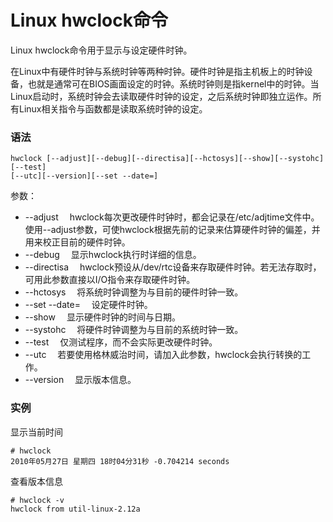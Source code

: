 # Linux hwclock命令

Linux hwclock命令用于显示与设定硬件时钟。

在Linux中有硬件时钟与系统时钟等两种时钟。硬件时钟是指主机板上的时钟设备，也就是通常可在BIOS画面设定的时钟。系统时钟则是指kernel中的时钟。当Linux启动时，系统时钟会去读取硬件时钟的设定，之后系统时钟即独立运作。所有Linux相关指令与函数都是读取系统时钟的设定。

### 语法

    hwclock [--adjust][--debug][--directisa][--hctosys][--show][--systohc][--test]
    [--utc][--version][--set --date=]
    

参数：

- --adjust 　hwclock每次更改硬件时钟时，都会记录在/etc/adjtime文件中。使用--adjust参数，可使hwclock根据先前的记录来估算硬件时钟的偏差，并用来校正目前的硬件时钟。
- --debug 　显示hwclock执行时详细的信息。
- --directisa 　hwclock预设从/dev/rtc设备来存取硬件时钟。若无法存取时，可用此参数直接以I/O指令来存取硬件时钟。
- --hctosys 　将系统时钟调整为与目前的硬件时钟一致。
- --set --date= 　设定硬件时钟。
- --show 　显示硬件时钟的时间与日期。
- --systohc 　将硬件时钟调整为与目前的系统时钟一致。
- --test 　仅测试程序，而不会实际更改硬件时钟。
- --utc 　若要使用格林威治时间，请加入此参数，hwclock会执行转换的工作。
- --version 　显示版本信息。

### 实例

显示当前时间

    # hwclock 
    2010年05月27日 星期四 18时04分31秒 -0.704214 seconds
    

查看版本信息

    # hwclock -v
    hwclock from util-linux-2.12a
    